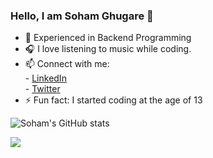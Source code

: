 ### Hello, I am Soham Ghugare 👋


- 🔭 Experienced in Backend Programming
- 🎧 I love listening to music while coding.
- 📫 Connect with me: </br>
        - [LinkedIn](https://www.linkedin.com/in/soham-ghugare) <br>
        - [Twitter]() <br>
- ⚡ Fun fact: I started coding at the age of 13

![Soham's GitHub stats](https://github-readme-stats.vercel.app/api?username=SohamGhugare&include_all_commits=true&count_private=true)


![](https://komarev.com/ghpvc/?username=SohamGhugare)



